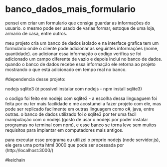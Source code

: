 # banco_dados_mais_formulario

pensei em criar um formulario que consiga guardar as informações do usuario.
o mesmo pode ser usado de varias formar, estoque de uma loja, armario de casa, entre outros.

meu projeto cria um banco de dados isolado e na interface grafica tem um formulario onde o cliente pode adicionar as seguintes informações (nome, quantidade). ao adicionar essa informação o codigo verifica se foi adicionado um campo diferente de vazio e depois inclui no banco de dados. quando o banco de dados recebe essa informação ele retorna ao projeto mostrando o que está adicionado em tempo real no banco.

#dependencia desse projeto:

nodejs
sqlite3 (é possivel instalar com nodejs - npm install sqlite3)

o codigo foi feito em nodejs com sqlite3 - a escolha dessa linguaguem foi feita por eu ter mais facilidade e me acostumei a fazer projeto com ele, mas pode ser replicado facilmente em outras linguagem como c#, java, entre outras. o banco de dados utilizado foi o sqlite3 por ter uma facil manipulação com o nodejs (gosto de usar o nodejs por poder instalar programas no terminal com npm), e esse banco se torna leve sem muitos requisitos para implantar em computadores mais antigos.

para executar esse programa eu utilizei o proprio nodejs (node servidor.js), ele gera uma porta html 3000 que pode ser acessada por (http://localhost:3000/)

#keichain
